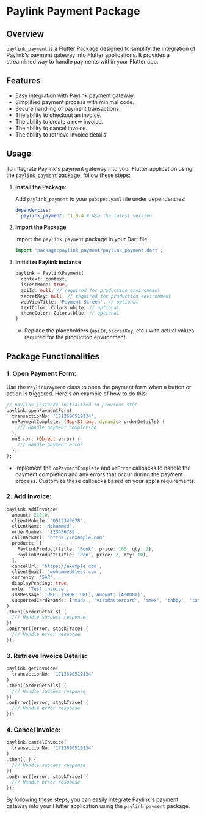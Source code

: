 # Paylink Payment Package

## Overview

`paylink_payment` is a Flutter Package designed to simplify the integration of Paylink's payment gateway into Flutter applications. It provides a streamlined way to handle payments within your Flutter app.

## Features

- Easy integration with Paylink payment gateway.
- Simplified payment process with minimal code.
- Secure handling of payment transactions.
- The ability to checkout an invoice.
- The ability to create a new invoice.
- The ability to cancel invoice.
- The ability to retrieve invoice details.

## Usage

To integrate Paylink's payment gateway into your Flutter application using the `paylink_payment` package, follow these steps:

1.  **Install the Package**:

    Add `paylink_payment` to your `pubspec.yaml` file under dependencies:

    ```yaml
    dependencies:
      paylink_payment: ^1.0.4 # Use the latest version
    ```

2.  **Import the Package**:

    Import the `paylink_payment` package in your Dart file:

    ```dart
    import 'package:paylink_payment/paylink_payment.dart';
    ```

3.  **Initialize Paylink instance**

    ```dart
    paylink = PaylinkPayment(
      context: context,
      isTestMode: true,
      apiId: null, // required for production environment
      secretKey: null, // required for production environment
      webViewTitle: 'Payment Screen', // optional
      textColor: Colors.white, // optional
      themeColor: Colors.blue, // optional
    )
    ```

    - Replace the placeholders (`apiId`, `secretKey`, etc.) with actual values required for the production environment.

## Package Functionalities

### 1. **Open Payment Form**:

Use the `PaylinkPayment` class to open the payment form when a button or action is triggered. Here's an example of how to do this:

```dart
// paylink instance initialized in previous step
paylink.openPaymentForm(
  transactionNo: '1713690519134',
  onPaymentComplete: (Map<String, dynamic> orderDetails) {
    /// Handle payment completion
  },
  onError: (Object error) {
    /// Handle payment error
  },
);
```

- Implement the `onPaymentComplete` and `onError` callbacks to handle the payment completion and any errors that occur during the payment process. Customize these callbacks based on your app's requirements.

### 2. **Add Invoice**:

```dart
paylink.addInvoice(
  amount: 220.0,
  clientMobile: '0512345678',
  clientName: 'Mohammed',
  orderNumber: '123456789',
  callBackUrl: 'https://example.com',
  products: [
    PaylinkProduct(title: 'Book', price: 100, qty: 2),
    PaylinkProduct(title: 'Pen', price: 2, qty: 10),
  ],
  cancelUrl: 'https://example.com',
  clientEmail: 'mohammed@test.com',
  currency: 'SAR',
  displayPending: true,
  note: 'Test invoice',
  smsMessage: 'URL: [SHORT_URL], Amount: [AMOUNT]',
  supportedCardBrands: ['mada', 'visaMastercard', 'amex', 'tabby', 'tamara', 'stcpay', 'urpay'],
)
.then((orderDetails) {
  /// Handle success response
})
.onError((error, stackTrace) {
  /// Handle error response
});
```

### 3. **Retrieve Invoice Details**:

```dart
paylink.getInvoice(
  transactionNo: '1713690519134'
)
.then((orderDetails) {
  /// Handle success response
})
.onError((error, stackTrace) {
  /// Handle error response
});
```

### 4. **Cancel Invoice**:

```dart
paylink.cancelInvoice(
  transactionNo: '1713690519134'
)
.then((_) {
  /// Handle success response
})
.onError((error, stackTrace) {
  /// Handle error response
});
```

By following these steps, you can easily integrate Paylink's payment gateway into your Flutter application using the `paylink_payment` package.
